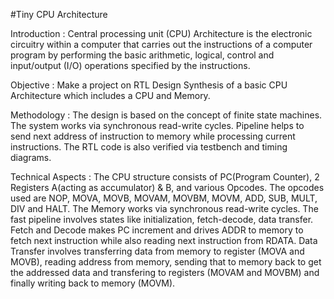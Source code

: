 #Tiny CPU Architecture

Introduction : Central processing unit (CPU) Architecture is the electronic circuitry within a computer that carries out the instructions of a computer program by performing the basic arithmetic, logical, control and input/output (I/O) operations specified by the instructions.

Objective : Make a project on RTL Design Synthesis of a basic CPU Architecture which includes a CPU and Memory.

Methodology : The design is based on the concept of finite state machines. The system works via synchronous read-write cycles. Pipeline helps to send next address of instruction to memory while processing current instructions. The RTL code is also verified via testbench and timing diagrams.
  
Technical Aspects : The CPU structure consists of PC(Program Counter), 2 Registers A(acting as accumulator) & B, and various Opcodes. The opcodes used are NOP, MOVA, MOVB, MOVAM, MOVBM, MOVM, ADD, SUB, MULT, DIV and HALT. The Memory works via synchronous read-write cycles. The fast pipeline involves states like initialization, fetch-decode, data transfer. Fetch and Decode makes PC increment and drives ADDR to memory to fetch next instruction while also reading next instruction from RDATA. Data Transfer involves transferring data from memory to register (MOVA and MOVB), reading address from memory, sending that to memory back to get the addressed data and transfering to registers (MOVAM and MOVBM) and finally writing back to memory (MOVM).
